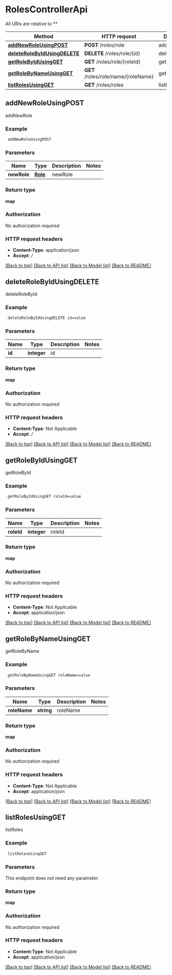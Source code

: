 # RolesControllerApi

All URIs are relative to **

Method | HTTP request | Description
------------- | ------------- | -------------
[**addNewRoleUsingPOST**](RolesControllerApi.md#addNewRoleUsingPOST) | **POST** /roles/role | addNewRole
[**deleteRoleByIdUsingDELETE**](RolesControllerApi.md#deleteRoleByIdUsingDELETE) | **DELETE** /roles/role/{id} | deleteRoleById
[**getRoleByIdUsingGET**](RolesControllerApi.md#getRoleByIdUsingGET) | **GET** /roles/role/{roleId} | getRoleById
[**getRoleByNameUsingGET**](RolesControllerApi.md#getRoleByNameUsingGET) | **GET** /roles/role/name/{roleName} | getRoleByName
[**listRolesUsingGET**](RolesControllerApi.md#listRolesUsingGET) | **GET** /roles/roles | listRoles


## **addNewRoleUsingPOST**

addNewRole

### Example
```bash
 addNewRoleUsingPOST
```

### Parameters

Name | Type | Description  | Notes
------------- | ------------- | ------------- | -------------
 **newRole** | [**Role**](Role.md) | newRole |

### Return type

**map**

### Authorization

No authorization required

### HTTP request headers

 - **Content-Type**: application/json
 - **Accept**: */*

[[Back to top]](#) [[Back to API list]](../README.md#documentation-for-api-endpoints) [[Back to Model list]](../README.md#documentation-for-models) [[Back to README]](../README.md)

## **deleteRoleByIdUsingDELETE**

deleteRoleById

### Example
```bash
 deleteRoleByIdUsingDELETE id=value
```

### Parameters

Name | Type | Description  | Notes
------------- | ------------- | ------------- | -------------
 **id** | **integer** | id |

### Return type

**map**

### Authorization

No authorization required

### HTTP request headers

 - **Content-Type**: Not Applicable
 - **Accept**: */*

[[Back to top]](#) [[Back to API list]](../README.md#documentation-for-api-endpoints) [[Back to Model list]](../README.md#documentation-for-models) [[Back to README]](../README.md)

## **getRoleByIdUsingGET**

getRoleById

### Example
```bash
 getRoleByIdUsingGET roleId=value
```

### Parameters

Name | Type | Description  | Notes
------------- | ------------- | ------------- | -------------
 **roleId** | **integer** | roleId |

### Return type

**map**

### Authorization

No authorization required

### HTTP request headers

 - **Content-Type**: Not Applicable
 - **Accept**: application/json

[[Back to top]](#) [[Back to API list]](../README.md#documentation-for-api-endpoints) [[Back to Model list]](../README.md#documentation-for-models) [[Back to README]](../README.md)

## **getRoleByNameUsingGET**

getRoleByName

### Example
```bash
 getRoleByNameUsingGET roleName=value
```

### Parameters

Name | Type | Description  | Notes
------------- | ------------- | ------------- | -------------
 **roleName** | **string** | roleName |

### Return type

**map**

### Authorization

No authorization required

### HTTP request headers

 - **Content-Type**: Not Applicable
 - **Accept**: application/json

[[Back to top]](#) [[Back to API list]](../README.md#documentation-for-api-endpoints) [[Back to Model list]](../README.md#documentation-for-models) [[Back to README]](../README.md)

## **listRolesUsingGET**

listRoles

### Example
```bash
 listRolesUsingGET
```

### Parameters
This endpoint does not need any parameter.

### Return type

**map**

### Authorization

No authorization required

### HTTP request headers

 - **Content-Type**: Not Applicable
 - **Accept**: application/json

[[Back to top]](#) [[Back to API list]](../README.md#documentation-for-api-endpoints) [[Back to Model list]](../README.md#documentation-for-models) [[Back to README]](../README.md)

